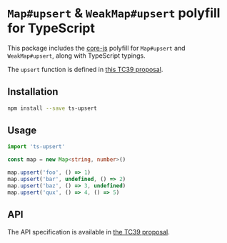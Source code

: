 # `Map#upsert` & `WeakMap#upsert` polyfill for TypeScript

This package includes the [core-js](https://github.com/zloirock/core-js) polyfill for `Map#upsert` and `WeakMap#upsert`, along with TypeScript typings.

The `upsert` function is defined in [this TC39 proposal](https://github.com/tc39/proposal-upsert).

## Installation

```sh
npm install --save ts-upsert
```

## Usage

```typescript
import 'ts-upsert'

const map = new Map<string, number>()

map.upsert('foo', () => 1)
map.upsert('bar', undefined, () => 2)
map.upsert('baz', () => 3, undefined)
map.upsert('qux', () => 4, () => 5)
```

## API

The API specification is available in [the TC39 proposal](https://github.com/tc39/proposal-upsert).
